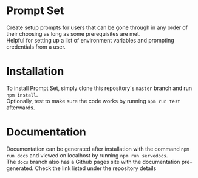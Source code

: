 # Prompt Set
Create setup prompts for users that can be gone through in any order of their choosing as long as some prerequisites are met.<br>
Helpful for setting up a list of environment variables and prompting credentials from a user.

# Installation
To install Prompt Set, simply clone this repository's `master` branch and run `npm install`.<br>
Optionally, test to make sure the code works by running `npm run test` afterwards.

# Documentation
Documentation can be generated after installation with the command `npm run docs` and viewed on localhost by running `npm run servedocs`.<br>
The `docs` branch also has a Github pages site with the documentation pre-generated. Check the link listed under the repository details